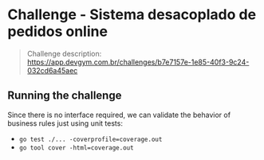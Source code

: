 # Challenge - Sistema desacoplado de pedidos online

> Challenge description: https://app.devgym.com.br/challenges/b7e7157e-1e85-40f3-9c24-032cd6a45aec

## Running the challenge

Since there is no interface required, we can validate the behavior of business rules just using unit tests:

- `go test ./... -coverprofile=coverage.out`
- `go tool cover -html=coverage.out`
